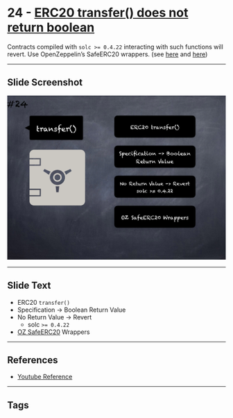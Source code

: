 # 24 - [ERC20 transfer() does not return boolean](ERC20%20transfer()%20does%20not%20return%20boolean.md)
Contracts compiled with `solc >= 0.4.22` interacting with such functions will revert. Use OpenZeppelin’s SafeERC20 wrappers. (see [here](https://github.com/crytic/slither/wiki/Detector-Documentation#incorrect-erc20-interface) and [here](https://medium.com/coinmonks/missing-return-value-bug-at-least-130-tokens-affected-d67bf08521ca))

___
## Slide Screenshot
![024.png](../../images/pitfalls_and_best_practices101/024.png)
___
## Slide Text
- ERC20 `transfer()`
- Specification -> Boolean Return Value
- No Return Value -> Revert
	- solc `>= 0.4.22`
- [OZ SafeERC20](../3.%20Solidity%20201/OZ%20SafeERC20.md) Wrappers
___
## References
- [Youtube Reference](https://youtu.be/fgXuHaZDenU?t=369)
___
## Tags